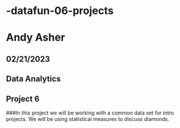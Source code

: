 # -datafun-06-projects
# Andy Asher
## 02/21/2023
## Data Analytics
## Project 6

###In this project we will be working with a common data set for intro projects. We will be using statistical measures to discuss diamonds.